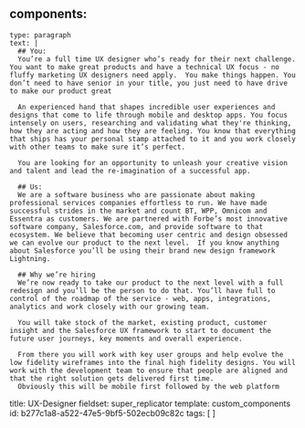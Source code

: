 components:
  - 
    type: paragraph
    text: |
      ## You:
      You’re a full time UX designer who’s ready for their next challenge. You want to make great products and have a technical UX focus - no fluffy marketing UX designers need apply.  You make things happen. You don’t need to have senior in your title, you just need to have drive to make our product great
      
      An experienced hand that shapes incredible user experiences and designs that come to life through mobile and desktop apps. You focus intensely on users, researching and validating what they're thinking, how they are acting and how they are feeling. You know that everything that ships has your personal stamp attached to it and you work closely with other teams to make sure it’s perfect.
      
      You are looking for an opportunity to unleash your creative vision and talent and lead the re-imagination of a successful app.
      
      ## Us:
      We are a software business who are passionate about making professional services companies effortless to run. We have made successful strides in the market and count BT, WPP, Omnicom and Essentra as customers. We are partnered with Forbe’s most innovative software company, Salesforce.com, and provide software to that ecosystem. We believe that becoming user centric and design obsessed we can evolve our product to the next level.  If you know anything about Salesforce you’ll be using their brand new design framework Lightning.
      
      ## Why we’re hiring
      We’re now ready to take our product to the next level with a full redesign and you’ll be the person to do that. You’ll have full to control of the roadmap of the service - web, apps, integrations, analytics and work closely with our growing team.
      
      You will take stock of the market, existing product, customer insight and the Salesforce UX framework to start to document the future user journeys, key moments and overall experience.
      
      From there you will work with key user groups and help evolve the low fidelity wireframes into the final high fidelity designs. You will work with the development team to ensure that people are aligned and that the right solution gets delivered first time.
      Obviously this will be mobile first followed by the web platform
title: UX-Designer
fieldset: super_replicator
template: custom_components
id: b277c1a8-a522-47e5-9bf5-502ecb09c82c
tags: [ ]
